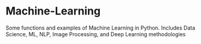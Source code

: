 # Machine-Learning
Some functions and examples of Machine Learning in Python. Includes Data Science, ML, NLP, Image Processing, and Deep Learning methodologies
